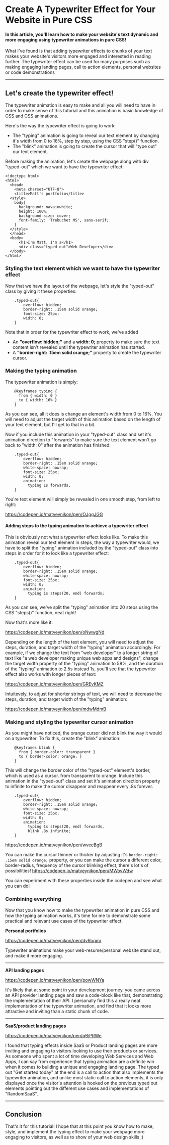 # Create A Typewriter Effect for Your Website in Pure CSS

#### In this article, you'll learn how to make your website's text dynamic and more engaging using typewriter animations in pure CSS!

What I've found is that adding typewriter effects to chunks of your text makes your website's visitors more engaged and interested in reading further.
The typewriter effect can be used for many purposes such as making engaging landing pages, call to action elements, personal websites or code demonstrations

************

## Let's create the typewriter effect!

The typewriter animation is easy to make and all you will need to have in order to make sense of this tutorial and this animation is basic knowledge of CSS and CSS animations.

Here's the way the typewriter effect is going to work:
* The "typing" animation is going to reveal our text element by changing it's width from 0 to 16%, step by step, using the CSS "step()" function.
* The "blink" animation is going to create the cursor that will "type out" our text element.

Before making the animation, let's create the webpage along with div "typed-out" which we want to have the typewriter effect:
```
<!doctype html>
<html>
  <head>
    <meta charset="UTF-8">
    <title>Matt's portfolio</title>
  <style>
    body{
      background: navajowhite;
      height: 100%;
      background-size: cover;
      font-family: 'Trebuchet MS', sans-serif; 
    }
  </style>
  </head>
  <body>
      <h1>I'm Matt, I'm a</h1>
      <div class="typed-out">Web Developer</div>
  </body>
</html>
```


### Styling the text element which we want to have the typewriter effect

Now that we have the layout of the webpage, let's style the "typed-out" class by giving it these properties:
```
    .typed-out{
        overflow: hidden;
        border-right: .15em solid orange;
        font-size: 25px;
        width: 0;
    }
```
Note that in order for the typewriter effect to work, we've added
* An **"overflow: hidden;"** and a **width: 0;** property to make sure the text content isn't revealed until the typewriter animation has started.
* A **"border-right: .15em solid orange;"** property to create the typewriter cursor.

### Making the typing animation
The typewriter animation is simply:
```
    @keyframes typing {
      from { width: 0 }
      to { width: 16% }
    }
```
As you can see, all it does is change an element's width from 0 to 16%.
You will need to adjust the target width of this animation based on the length of your text element, but I'll get to that in a bit.

Now if you include this animation in your "typed-out" class and set it's animation direction to "forwards" to make sure the text element won't go
back to "width: 0" after the animation has finished:
```
    .typed-out{
        overflow: hidden;
        border-right: .15em solid orange;
        white-space: nowrap;
        font-size: 25px;
        width: 0;
        animation: 
          typing 1s forwards,
    }
```
You're text element will simply be revealed in one smooth step, from left to right:

https://codepen.io/matveynikon/pen/OJggJGG 

#### Adding steps to the typing animation to achieve a typewriter effect
This is obviously not what a typewriter effect looks like.
To make this animation reveal our text element in steps, the way a typewriter would, we have to split the "typing" animation included by the "typed-out" class into steps in order for it to look like a typewriter effect:
```
    .typed-out{
        overflow: hidden;
        border-right: .15em solid orange;
        white-space: nowrap;
        font-size: 25px;
        width: 0;
        animation: 
          typing 1s steps(20, end) forwards;
    }
```
As you can see, we've split the "typing" animation into 20 steps using the CSS "steps()" function, neat right!

Now that's more like it:

https://codepen.io/matveynikon/pen/oNwwgNd

Depending on the length of the text element, you will need to adjust the steps, duration, and target width of the "typing" animation accordingly.
For example, if we change the text from "web developer" to a longer string of text like "a web developer making unique web apps and designs", change the target width property of the "typing" animation to 58%, and the duration of the "typing" animation to 2.5s instead 1s, you'll see that the typewriter effect also works with longer pieces of text:

https://codepen.io/matveynikon/pen/GREvKMZ

Intuitevely, to adjust for shorter strings of text, we will need to decrease the steps, duration, and target width of the "typing" animation:

https://codepen.io/matveynikon/pen/mdwMdmB

### Making and styling the typewriter cursor animation
As you might have noticed, the orange cursor did not blink the way it would on a typewriter.
To fix this, create the "blink" animation:
```
    @keyframes blink {
      from { border-color: transparent }
      to { border-color: orange; }
    }
```
This will change the border color of the "typed-out" element's border, which is used as a cursor. from transparent to orange.
Include this animation in the "typed-out" class and set it's animation direction property to infinite to make the cursor disappear and reappear every .8s forever.
```
    .typed-out{
        overflow: hidden;
        border-right: .15em solid orange;
        white-space: nowrap;
        font-size: 25px;
        width: 0;
        animation: 
          typing 1s steps(20, end) forwards,
          blink .8s infinite;
    }
```
https://codepen.io/matveynikon/pen/wveeBgB

You can make the cursor thinner or thicker by adjusting it's `border-right: .15em solid orange;` property, or you can make the cursor a different color, border-radius, frequency of the cursor blinking effect, there's lot's of possibilities!
https://codepen.io/matveynikon/pen/MWovWdw

You can experiment with these properties inside the codepen and see what you can do!

### Combining everything
Now that you know how to make the typewriter animation in pure CSS and how the typing animation works, it's time for me to demonstrate some practical and relevant use cases of the typewriter effect.

**Personal portfolios**

https://codepen.io/matveynikon/pen/dyRoqmr

Typewriter animations make your web-resume/personal website stand out, and make it more engaging.

*************

**API landing pages**

https://codepen.io/matveynikon/pen/powWNYa

It's likely that at some point in your development journey, you came across an API provider landing page and saw a code-block like that, demonstrating the implementation of their API. I personally find this a really neat implementation of the typewriter animation, and find that it looks more attractive and inviting than a static chunk of code.

*************

**SaaS/product landing pages**

https://codepen.io/matveynikon/pen/qBjPRWe

I found that typing effects inside SaaS or Product landing pages are more inviting and engaging to visitors looking to use their products or services.
As someone who spent a lot of time developing Web Services and Web Apps, I can say from experience that typing animation are a definite win when it comes to building a unique and engaging landing page. The typed out "Get started today" at the end is a call to action that also implements the typewriter animation, and unlike most static call to action elements, it is only displayed once the visitor's attention is hooked on the previous typed out elements pointing out the different use cases and implementations of "RandomSaaS".
************

## Conclusion
That's it for this tutorial!
I hope that at this point you know how to make, style, and implement the typing effect to make your webpage more engaging to visitors, as well as to show of
your web design skills ;)
